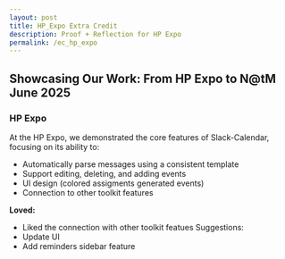 ```yaml
---
layout: post
title: HP_Expo Extra Credit
description: Proof + Reflection for HP Expo
permalink: /ec_hp_expo
---
```

## Showcasing Our Work: From HP Expo to N@tM June 2025

### HP Expo
At the HP Expo, we demonstrated the core features of Slack-Calendar, focusing on its ability to:
- Automatically parse messages using a consistent template
- Support editing, deleting, and adding events
- UI design (colored assigments generated events)
- Connection to other toolkit features

**Loved:**
- Liked the connection with other toolkit featues
Suggestions:
- Update UI
- Add reminders sidebar feature
